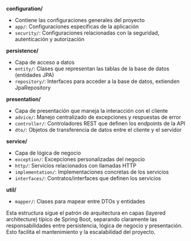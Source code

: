 **configuration/**
- Contiene las configuraciones generales del proyecto
- `app/`: Configuraciones específicas de la aplicación
- `security/`: Configuraciones relacionadas con la seguridad, autenticación y autorización

**persistence/**
- Capa de acceso a datos
- `entity/`: Clases que representan las tablas de la base de datos (entidades JPA)
- `repository/`: Interfaces para acceder a la base de datos, extienden JpaRepository

**presentation/**
- Capa de presentación que maneja la interacción con el cliente
- `advice/`: Manejo centralizado de excepciones y respuestas de error
- `controller/`: Controladores REST que definen los endpoints de la API
- `dto/`: Objetos de transferencia de datos entre el cliente y el servidor

**service/**
- Capa de lógica de negocio
- `exception/`: Excepciones personalizadas del negocio
- `http/`: Servicios relacionados con llamadas HTTP
- `implementation/`: Implementaciones concretas de los servicios
- `interfaces/`: Contratos/interfaces que definen los servicios

**util/**
- `mapper/`: Clases para mapear entre DTOs y entidades

Esta estructura sigue el patrón de arquitectura en capas (layered architecture) típico de Spring Boot, separando claramente las responsabilidades entre persistencia, lógica de negocio y presentación. Esto facilita el mantenimiento y la escalabilidad del proyecto.